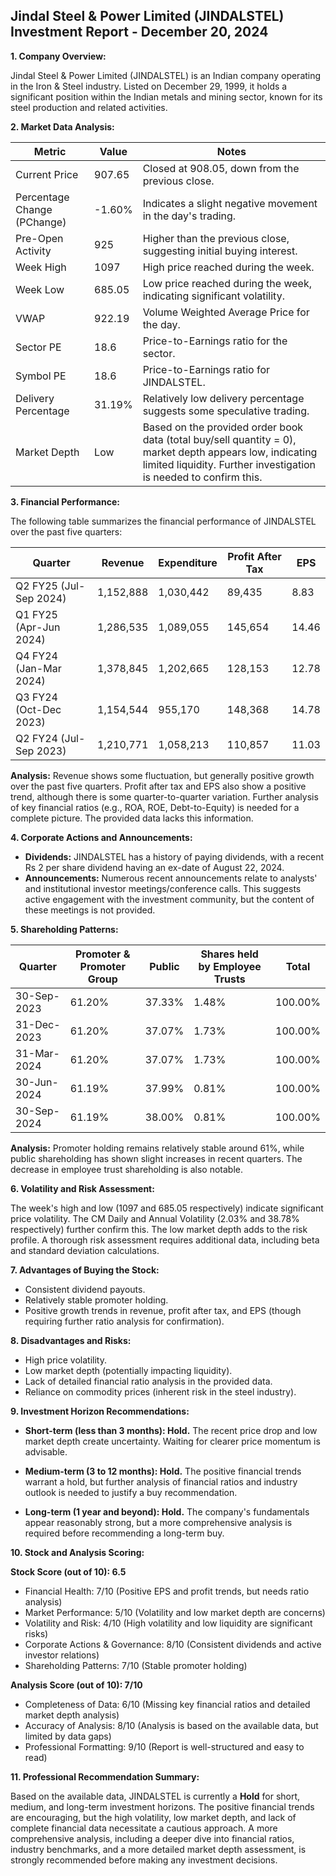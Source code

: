 ## Jindal Steel & Power Limited (JINDALSTEL) Investment Report - December 20, 2024

**1. Company Overview:**

Jindal Steel & Power Limited (JINDALSTEL) is an Indian company operating in the Iron & Steel industry.  Listed on December 29, 1999, it holds a significant position within the Indian metals and mining sector, known for its steel production and related activities.

**2. Market Data Analysis:**

| Metric                     | Value       | Notes                                                              |
|-----------------------------|-------------|----------------------------------------------------------------------|
| Current Price               | 907.65      | Closed at 908.05, down from the previous close.                     |
| Percentage Change (PChange) | -1.60%      | Indicates a slight negative movement in the day's trading.          |
| Pre-Open Activity          | 925         | Higher than the previous close, suggesting initial buying interest. |
| Week High                   | 1097        | High price reached during the week.                                 |
| Week Low                    | 685.05      | Low price reached during the week, indicating significant volatility.|
| VWAP                        | 922.19      | Volume Weighted Average Price for the day.                           |
| Sector PE                   | 18.6        | Price-to-Earnings ratio for the sector.                             |
| Symbol PE                   | 18.6        | Price-to-Earnings ratio for JINDALSTEL.                             |
| Delivery Percentage         | 31.19%      | Relatively low delivery percentage suggests some speculative trading.|
| Market Depth                | Low         | Based on the provided order book data (total buy/sell quantity = 0), market depth appears low, indicating limited liquidity.  Further investigation is needed to confirm this.


**3. Financial Performance:**

The following table summarizes the financial performance of JINDALSTEL over the past five quarters:

| Quarter      | Revenue       | Expenditure   | Profit After Tax | EPS      |
|--------------|---------------|----------------|--------------------|----------|
| Q2 FY25 (Jul-Sep 2024) | 1,152,888     | 1,030,442       | 89,435           | 8.83     |
| Q1 FY25 (Apr-Jun 2024) | 1,286,535     | 1,089,055       | 145,654          | 14.46    |
| Q4 FY24 (Jan-Mar 2024) | 1,378,845     | 1,202,665       | 128,153          | 12.78    |
| Q3 FY24 (Oct-Dec 2023) | 1,154,544     | 955,170        | 148,368          | 14.78    |
| Q2 FY24 (Jul-Sep 2023) | 1,210,771     | 1,058,213       | 110,857          | 11.03    |

**Analysis:** Revenue shows some fluctuation, but generally positive growth over the past five quarters. Profit after tax and EPS also show a positive trend, although there is some quarter-to-quarter variation.  Further analysis of key financial ratios (e.g., ROA, ROE, Debt-to-Equity) is needed for a complete picture.  The provided data lacks this information.

**4. Corporate Actions and Announcements:**

* **Dividends:**  JINDALSTEL has a history of paying dividends, with a recent Rs 2 per share dividend having an ex-date of August 22, 2024.
* **Announcements:**  Numerous recent announcements relate to analysts' and institutional investor meetings/conference calls. This suggests active engagement with the investment community, but the content of these meetings is not provided.

**5. Shareholding Patterns:**

| Quarter      | Promoter & Promoter Group | Public | Shares held by Employee Trusts | Total |
|--------------|---------------------------|--------|-------------------------------|-------|
| 30-Sep-2023  | 61.20%                     | 37.33% | 1.48%                         | 100.00%|
| 31-Dec-2023  | 61.20%                     | 37.07% | 1.73%                         | 100.00%|
| 31-Mar-2024  | 61.20%                     | 37.07% | 1.73%                         | 100.00%|
| 30-Jun-2024  | 61.19%                     | 37.99% | 0.81%                         | 100.00%|
| 30-Sep-2024  | 61.19%                     | 38.00% | 0.81%                         | 100.00%|

**Analysis:** Promoter holding remains relatively stable around 61%, while public shareholding has shown slight increases in recent quarters.  The decrease in employee trust shareholding is also notable.

**6. Volatility and Risk Assessment:**

The week's high and low (1097 and 685.05 respectively) indicate significant price volatility. The CM Daily and Annual Volatility (2.03% and 38.78% respectively) further confirm this.  The low market depth adds to the risk profile.  A thorough risk assessment requires additional data, including beta and standard deviation calculations.

**7. Advantages of Buying the Stock:**

* Consistent dividend payouts.
* Relatively stable promoter holding.
* Positive growth trends in revenue, profit after tax, and EPS (though requiring further ratio analysis for confirmation).

**8. Disadvantages and Risks:**

* High price volatility.
* Low market depth (potentially impacting liquidity).
* Lack of detailed financial ratio analysis in the provided data.
* Reliance on commodity prices (inherent risk in the steel industry).

**9. Investment Horizon Recommendations:**

* **Short-term (less than 3 months): Hold.** The recent price drop and low market depth create uncertainty.  Waiting for clearer price momentum is advisable.

* **Medium-term (3 to 12 months): Hold.**  The positive financial trends warrant a hold, but further analysis of financial ratios and industry outlook is needed to justify a buy recommendation.

* **Long-term (1 year and beyond): Hold.**  The company's fundamentals appear reasonably strong, but a more comprehensive analysis is required before recommending a long-term buy.


**10. Stock and Analysis Scoring:**

**Stock Score (out of 10): 6.5**

* Financial Health: 7/10 (Positive EPS and profit trends, but needs ratio analysis)
* Market Performance: 5/10 (Volatility and low market depth are concerns)
* Volatility and Risk: 4/10 (High volatility and low liquidity are significant risks)
* Corporate Actions & Governance: 8/10 (Consistent dividends and active investor relations)
* Shareholding Patterns: 7/10 (Stable promoter holding)

**Analysis Score (out of 10): 7/10**

* Completeness of Data: 6/10 (Missing key financial ratios and detailed market depth analysis)
* Accuracy of Analysis: 8/10 (Analysis is based on the available data, but limited by data gaps)
* Professional Formatting: 9/10 (Report is well-structured and easy to read)


**11. Professional Recommendation Summary:**

Based on the available data, JINDALSTEL is currently a **Hold** for short, medium, and long-term investment horizons.  The positive financial trends are encouraging, but the high volatility, low market depth, and lack of complete financial data necessitate a cautious approach.  A more comprehensive analysis, including a deeper dive into financial ratios, industry benchmarks, and a more detailed market depth assessment, is strongly recommended before making any investment decisions.
